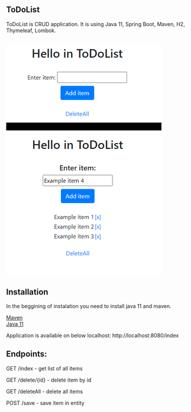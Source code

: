 ## **ToDoList**
ToDoList is CRUD application. It is using Java 11, Spring Boot, Maven, H2, Thymeleaf, Lombok.

##
![](screenshot.gif)  

![](screenshot2.gif)
## **Installation**
In the beggining of instalation you need to install java 11 and maven.

[Maven](https://maven.apache.org/download.cgi) \
[Java 11](https://adoptopenjdk.net/)

Application is available on below localhost: http://localhost:8080/index

## Endpoints:
GET /index - get list of all items

GET /delete/{id} - delete item by id

GET /deleteAll - delete all items

POST /save - save item in entity 
